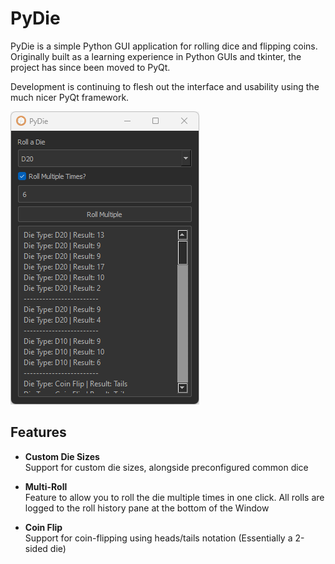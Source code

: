 # PyDie
PyDie is a simple Python GUI application for rolling dice and flipping coins. Originally built as a learning experience in Python GUIs and tkinter, the project has since been moved to PyQt. 

Development is continuing to flesh out the interface and usability using the much nicer PyQt framework.

![PyDie Screenshot](resources\Screenshots\screensht1.png)

## Features
* __Custom Die Sizes__\
  Support for custom die sizes, alongside preconfigured common dice

* __Multi-Roll__\
Feature to allow you to roll the die multiple times in one click. All rolls are logged to the roll history pane at the bottom of the Window

* __Coin Flip__\
Support for coin-flipping using heads/tails notation (Essentially a 2-sided die)

